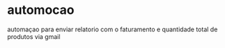 # automocao
automaçao para enviar relatorio com o faturamento e quantidade total de produtos via gmail
